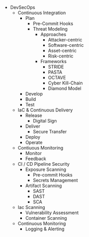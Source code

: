 * DevSecOps
  * Continuous Integration
    * Plan
      * Pre-Commit Hooks
      * Threat Modeling
        * Approaches
            * Attacker-centric
            * Software-centric
            * Asset-centric
            * Risk-centric
        * Frameworks 
            * STRIDE
            * PASTA
            * OCTAVE
            * Cyber Kill-Chain
            * Diamond Model 
    * Develop
    * Build
    * Test
  * IaC & Continuous Delivery
    * Release
        * Digital Sign
    * Deliver
        * Secure Transfer
    * Deploy
    * Operate
  * Contiuous Monitoring
    * Monitor
    * Feedback
  * CI / CD Pipeline Security
    * Exposure Scanning
      * Pre-commit Hooks 
      * Secrets Management
    * Artifact Scanning
      * SAST
      * DAST
      * SCA
  * Iac Scanning
    * Vulnerability Assessment
    * Container Scanning
  * Continuous Monitoring
    * Logging & Alerting